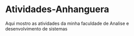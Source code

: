 # Atividades-Anhanguera

Aqui mostro as atividades da minha faculdade de Analise e desenvolvimento de sistemas
